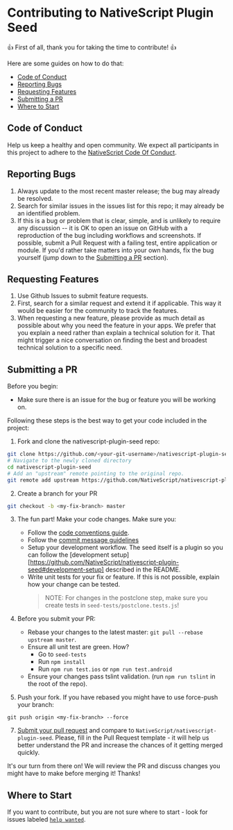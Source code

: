 # Contributing to NativeScript Plugin Seed

:+1: First of all, thank you for taking the time to contribute! :+1:

Here are some guides on how to do that:

<!-- TOC depthFrom:2 -->

- [Code of Conduct](#code-of-conduct)
- [Reporting Bugs](#reporting-bugs)
- [Requesting Features](#requesting-features)
- [Submitting a PR](#submitting-a-pr)
- [Where to Start](#where-to-start)

<!-- /TOC -->

##  Code of Conduct
Help us keep a healthy and open community. We expect all participants in this project to adhere to the [NativeScript Code Of Conduct](https://github.com/NativeScript/codeofconduct).


## Reporting Bugs

1. Always update to the most recent master release; the bug may already be resolved.
2. Search for similar issues in the issues list for this repo; it may already be an identified problem.
3. If this is a bug or problem that is clear, simple, and is unlikely to require any discussion -- it is OK to open an issue on GitHub with a reproduction of the bug including workflows and screenshots. If possible, submit a Pull Request with a failing test, entire application or module. If you'd rather take matters into your own hands, fix the bug yourself (jump down to the [Submitting a PR](#submitting-a-pr) section).

## Requesting Features

1. Use Github Issues to submit feature requests.
2. First, search for a similar request and extend it if applicable. This way it would be easier for the community to track the features.
3. When requesting a new feature, please provide as much detail as possible about why you need the feature in your apps. We prefer that you explain a need rather than explain a technical solution for it. That might trigger a nice conversation on finding the best and broadest technical solution to a specific need.

## Submitting a PR

Before you begin:
* Make sure there is an issue for the bug or feature you will be working on.

Following these steps is the best way to get your code included in the project:

1. Fork and clone the nativescript-plugin-seed repo:
```bash
git clone https://github.com/<your-git-username>/nativescript-plugin-seed.git
# Navigate to the newly cloned directory
cd nativescript-plugin-seed
# Add an "upstream" remote pointing to the original repo.
git remote add upstream https://github.com/NativeScript/nativescript-plugin-seed.git
```
2. Create a branch for your PR
```bash
git checkout -b <my-fix-branch> master
```

3. The fun part! Make your code changes. Make sure you:
    - Follow the [code conventions guide](https://github.com/NativeScript/NativeScript/blob/master/CodingConvention.md).
    - Follow the [commit message guidelines](https://github.com/NativeScript/NativeScript/blob/pr-template/CONTRIBUTING.md#commit-messages)
    - Setup your development workflow. The seed itself is a plugin so you can follow the [development setup][https://github.com/NativeScript/nativescript-plugin-seed#development-setup] described in the README.
    - Write unit tests for your fix or feature. If this is not possible, explain how your change can be tested.
        > NOTE: For changes in the postclone step, make sure you create tests in `seed-tests/postclone.tests.js`!

4. Before you submit your PR:
    - Rebase your changes to the latest master: `git pull --rebase upstream master`.
    - Ensure all unit test are green. How?
         - Go to `seed-tests`
         - Run `npm install`
         - Run `npm run test.ios` or `npm run test.android`
    - Ensure your changes pass tslint validation. (run `npm run tslint` in the root of the repo).

6. Push your fork. If you have rebased you might have to use force-push your branch:
```
git push origin <my-fix-branch> --force
```

7. [Submit your pull request](https://github.com/NativeScript/nativescript-plugin-seed/compare) and compare to `NativeScript/nativescript-plugin-seed`. Please, fill in the Pull Request template - it will help us better understand the PR and increase the chances of it getting merged quickly.

It's our turn from there on! We will review the PR and discuss changes you might have to make before merging it! Thanks! 

## Where to Start

If you want to contribute, but you are not sure where to start - look for issues labeled [`help wanted`](https://github.com/NativeScript/nativescript-plugin-seed/issues?q=is%3Aopen+is%3Aissue+label%3A%22help+wanted%22).
